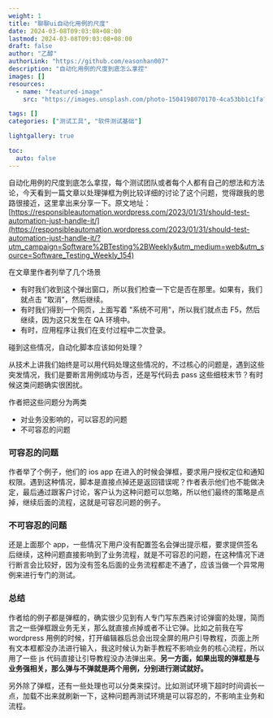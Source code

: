 ```yaml
---
weight: 1
title: "聊聊ui自动化用例的尺度"
date: 2024-03-08T09:03:08+08:00
lastmod: 2024-03-08T09:03:08+08:00
draft: false
author: "乙醇"
authorLink: "https://github.com/easonhan007"
description: "自动化用例的尺度到底怎么拿捏"
images: []
resources:
  - name: "featured-image"
    src: "https://images.unsplash.com/photo-1504198070170-4ca53bb1c1fa?w=300"

tags: []
categories: ["测试工具", "软件测试基础"]

lightgallery: true

toc:
  auto: false
---
```


自动化用例的尺度到底怎么拿捏，每个测试团队或者每个人都有自己的想法和方法论，今天看到一篇文章以处理弹框为例比较详细的讨论了这个问题，觉得跟我的思路很接近，这里拿出来分享一下。原文地址：[https://responsibleautomation.wordpress.com/2023/01/31/should-test-automation-just-handle-it/](https://responsibleautomation.wordpress.com/2023/01/31/should-test-automation-just-handle-it/?utm_campaign=Software%2BTesting%2BWeekly&utm_medium=web&utm_source=Software_Testing_Weekly_154)

在文章里作者列举了几个场景

- 有时我们收到这个弹出窗口，所以我们检查一下它是否在那里。如果有，我们就点击 "取消"，然后继续。
- 有时我们得到一个网页，上面写着 "系统不可用"，所以我们就点击 F5，然后继续，因为这只发生在 QA 环境中。
- 有时，应用程序让我们在支付过程中二次登录。

碰到这些情况，自动化脚本应该如何处理？

从技术上讲我们始终是可以用代码处理这些情况的，不过核心的问题是，遇到这些突发情况，我们是要断言用例成功与否，还是写代码去 pass 这些细枝末节？有时候这类问题确实很困扰。

作者把这些问题分为两类

- 对业务没影响的，可以容忍的问题
- 不可容忍的问题

### 可容忍的问题

作者举了个例子，他们的 ios app 在进入的时候会弹框，要求用户授权定位和通知权限。遇到这种情况，脚本是直接点掉还是返回错误呢？作者表示他们也不能做决定，最后通过跟客户讨论，客户认为这种问题可以忽略，所以他们最终的策略是点掉，继续后面的流程，这就是可容忍问题的例子。

### 不可容忍的问题

还是上面那个 app，一些情况下用户没有配置签名会弹出提示框，要求提供签名后继续，这种问题直接影响到了业务流程，就是不可容忍的问题，在这种情况下进行断言会比较好，因为没有签名后面的业务流程都走不通了，应该当做一个异常用例来进行专门的测试。

### 总结

作者给的例子都是弹框的，确实很少见到有人专门写东西来讨论弹窗的处理，简而言之一些弹框跟业务无关，那么就直接点掉或者不让它弹。比如之前我在写 wordpress 用例的时候，打开编辑器后总会出现全屏的用户引导教程，页面上所有文本框都没办法进行输入，我这时候认为新手教程不影响业务的核心流程，所以用了一些 js 代码直接让引导教程没办法弹出来。**另一方面，如果出现的弹框是与业务强相关，那么弹与不弹就是两个用例，分别进行测试就好。**

另外除了弹框，还有一些处理也可以分类来探讨。比如测试环境下超时时间调长一点，加载不出来就刷新一下，这种问题再测试环境是可以容忍的，不影响主业务和流程。
